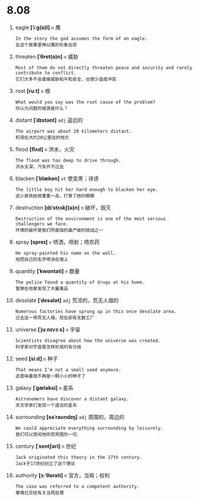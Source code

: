 # 8.08

1. eagle **[ˈiːɡ(ə)l]** `n` 鹰

   ```
   In the story the god assumes the form of an eagle.
   在这个故事里神以鹰的形象出现
   ```

2. threaten **[ˈθret(ə)n]** `v` 威胁

   ```
   Most of them do not directly threaten peace and security and rarely contribute to conflict.
   它们大多不会直接威胁和平和安全，也很少造成冲突
   ```

3. root **[ruːt]** `n` 根

   ```
   What would you say was the root cause of the problem?
   你认为问题的根源是什么？
   ```

4. distant **[ˈdɪstənt]** `adj` 遥远的

   ```
   The airport was about 20 kilometers distant.
   机场在大约20公里远的地方
   ```

5. flood **[flʌd]** `n` 洪水，火灾

   ```
   The flood was too deep to drive through.
   洪水太深，汽车开不过去
   ```

6. blacken **[ˈblækən]** `vt` 使变黑；诽谤

   ```
   The little boy hit her hard enough to blacken her eye.
   这小男孩给她重重一击，打青了她的眼睛
   ```

7. destruction **[dɪˈstrʌkʃ(ə)n]** `n` 破坏，毁灭

   ```
   Destruction of the environment is one of the most serious challengers we face.
   环境的破坏是我们所面临的最严峻的挑战之一
   ```

8. spray **[spreɪ]** `v` 喷洒，喷射；喷农药

   ```
   He spray-painted his name on the wall.
   他把自己的名字喷涂在墙上
   ```

9. quantity **[ˈkwɒntəti]** `n` 数量

   ```
   The police found a quantity of drugs at his home.
   警擦在他家发现了大量毒品
   ```

10. desolate **[ˈdesələt]** `adj` 荒凉的，荒无人烟的

    ```
    Numerous factories have sprung up in this once desolate area.
    过去这一带荒无人烟，现在却有无数工厂
    ```

11. universe **[ˈjuːnɪvɜːs]** `n` 宇宙

    ```
    Scientists disagree about how the universe was created.
    科学家对宇宙是怎样形成的有分歧
    ```

12. seed **[siːd]** `n` 种子

    ```
    That means I'm not a small seed anymore.
    这意味着我不再是一颗小小的种子了
    ```

13. galaxy **[ˈɡæləksi]** `n` 星系

    ```
    Astronomers have discover a distant galaxy.
    天文学家们发现一个遥远的星系
    ```

14. surrounding **[səˈraʊndɪŋ]** `adj` 周围的，周边的

    ```
    We could appreciate everything surrounding by leisurely.
    我们可以悠闲地欣赏周围的一切
    ```

15. century **[ˈsentʃəri]** `n` 世纪

    ```
    Jack originated this theory in the 17th century.
    Jack于17世纪创立了这个理论
    ```

16. authority **[ɔːˈθɒrəti]** `n` 官方，当局；权利
    ```
    The case was referred to a competent authority.
    事情已交给有关当局处理
    ```
